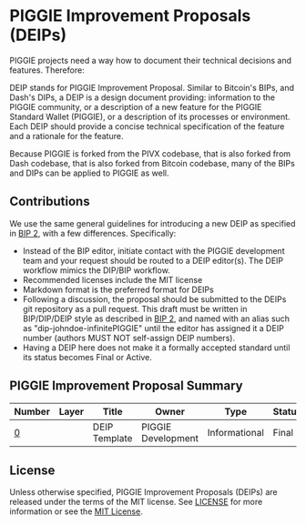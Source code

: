 # PIGGIE Improvement Proposals (DEIPs)

PIGGIE projects need a way how to document their technical decisions and features. Therefore:

DEIP stands for PIGGIE Improvement Proposal. Similar to Bitcoin's BIPs, and Dash's DIPs, a DEIP is a design document providing: information to the PIGGIE community, or a description of a new feature for the PIGGIE Standard Wallet (PIGGIE), or a description of its processes or environment. Each DEIP should provide a concise technical specification of the feature and a rationale for the feature.

Because PIGGIE is forked from the PIVX codebase, that is also forked from Dash codebase, that is also forked from Bitcoin codebase, many of the BIPs and DIPs can be applied to PIGGIE as well. 

## Contributions

We use the same general guidelines for introducing a new DEIP as specified in [BIP 2](https://github.com/bitcoin/bips/blob/master/bip-0002.mediawiki), with a few differences. Specifically:

* Instead of the BIP editor, initiate contact with the PIGGIE development team and your request should be routed to a DEIP editor(s). The DEIP workflow mimics the DIP/BIP workflow.
* Recommended licenses include the MIT license
* Markdown format is the preferred format for DEIPs
* Following a discussion, the proposal should be submitted to the DEIPs git repository as a pull request. This draft must be written in BIP/DIP/DEIP style as described in [BIP 2](https://github.com/bitcoin/bips/blob/master/bip-0002.mediawiki), and named with an alias such as "dip-johndoe-infinitePIGGIE" until the editor has assigned it a DEIP number (authors MUST NOT self-assign DEIP numbers).
* Having a DEIP here does not make it a formally accepted standard until its status becomes Final or Active.

## PIGGIE Improvement Proposal Summary

Number | Layer | Title | Owner | Type | Status
--- | --- | --- | --- | --- | ---
[0](DEIP0000.md) |  | DEIP Template | PIGGIE Development | Informational | Final

## License

Unless otherwise specified, PIGGIE Improvement Proposals (DEIPs) are released under the terms of the MIT license. See [LICENSE](LICENSE) for more information or see the [MIT License](https://opensource.org/licenses/MIT).
